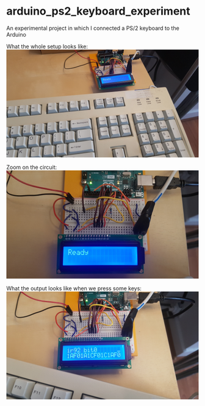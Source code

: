 # arduino_ps2_keyboard_experiment
An experimental project in which I connected a PS/2 keyboard to the Arduino

What the whole setup looks like:
![Setup overview](/screenshots/setup_overview.jpg?raw=true)

Zoom on the circuit:
![Circuit](/screenshots/circuit.jpg?raw=true)

What the output looks like when we press some keys:
![Example of output](/screenshots/example_of_output_v2.jpg?raw=true)
